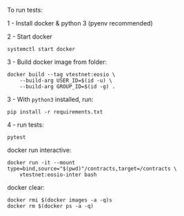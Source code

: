 To run tests:

1 - Install docker & python 3 (pyenv recommended)

2 - Start docker

	systemctl start docker

3 - Build docker image from folder:

	docker build --tag vtestnet:eosio \
	    --build-arg USER_ID=$(id -u) \
	    --build-arg GROUP_ID=$(id -g) .

3 - With ``python3`` installed, run:

	pip install -r requirements.txt

4 - run tests:

	pytest


docker run interactive:

	docker run -it --mount type=bind,source="$(pwd)"/contracts,target=/contracts \
		vtestnet:eosio-inter bash

docker clear:

	docker rmi $(docker images -a -q)s
	docker rm $(docker ps -a -q)